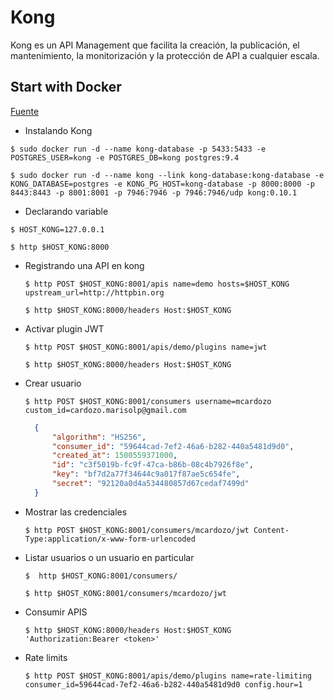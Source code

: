 # Kong

Kong es un API Management que facilita la creación, la publicación, el mantenimiento, la monitorización y la protección de API a cualquier escala.

## Start with Docker

[Fuente](https://programar.cloud/post/demo-del-api-gateway-kong/)

- Instalando Kong

 `$ sudo docker run -d --name kong-database -p 5433:5433 -e POSTGRES_USER=kong -e POSTGRES_DB=kong postgres:9.4`
 
 `$ sudo docker run -d --name kong --link kong-database:kong-database -e KONG_DATABASE=postgres -e KONG_PG_HOST=kong-database -p 8000:8000 -p 8443:8443 -p 8001:8001 -p 7946:7946 -p 7946:7946/udp kong:0.10.1`
 
 - Declarando variable

  `$ HOST_KONG=127.0.0.1`
  
  `$ http $HOST_KONG:8000`
  
- Registrando una API en kong

  `$ http POST $HOST_KONG:8001/apis name=demo hosts=$HOST_KONG upstream_url=http://httpbin.org`
  
  `$ http $HOST_KONG:8000/headers Host:$HOST_KONG`
  
- Activar plugin JWT

  `$ http POST $HOST_KONG:8001/apis/demo/plugins name=jwt`
  
  `$ http $HOST_KONG:8000/headers Host:$HOST_KONG`
  
- Crear usuario

  `$ http POST $HOST_KONG:8001/consumers username=mcardozo custom_id=cardozo.marisolp@gmail.com`
  
  
  ```json  
    {
        "algorithm": "HS256", 
        "consumer_id": "59644cad-7ef2-46a6-b282-440a5481d9d0", 
        "created_at": 1500559371000, 
        "id": "c3f5019b-fc9f-47ca-b86b-08c4b7926f8e", 
        "key": "bf7d2a77f34644c9a017f87ae5c654fe", 
        "secret": "92120a0d4a534480857d67cedaf7499d"
    }
   ```
  
- Mostrar las credenciales

  `$ http POST $HOST_KONG:8001/consumers/mcardozo/jwt Content-Type:application/x-www-form-urlencoded`
  
- Listar usuarios o un usuario en particular

  `$  http $HOST_KONG:8001/consumers/`

  `$ http $HOST_KONG:8001/consumers/mcardozo/jwt`
  
  
- Consumir APIS

  `$ http $HOST_KONG:8000/headers Host:$HOST_KONG 'Authorization:Bearer <token>'`
  
- Rate limits

  `$ http POST $HOST_KONG:8001/apis/demo/plugins name=rate-limiting consumer_id=59644cad-7ef2-46a6-b282-440a5481d9d0 config.hour=1`
